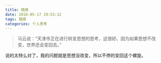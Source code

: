 ```yaml
---
title: 随感
date: 2018-05-17 19:53:12
tags: 随感
categories: 个人思考
---
```


>马云说：“天津市正在进行转变思想的思考，这很好。因为如果思想不改变，世界还会变回去。”

说的太特么对了，我的问题就是思想没改变，所以不停的变回这个螺旋。
